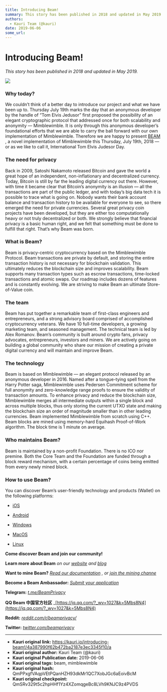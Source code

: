 ```yaml
---
title: Introducing Beam!
summary: This story has been published in 2018 and updated in May 2019. Why today? We couldn’t think of a better day to introduce our project and what we have been up to. Thursday July 19th marks the day that an anonymous developer by the handle of “Tom Elvis Jedusor” first proposed the possibility of an elegant cryptographic protocol that addressed once for both scalability and anonymity — Mimblewimble. It is only through this anonymous developer’s foundational efforts that we are able to carry the ball
authors:
  - Kauri Team (@kauri)
date: 2019-06-06
some_url: 
---
```


# Introducing Beam!


 
_This story has been published in 2018 and updated in May 2019._
 

![](https://ipfs.infura.io/ipfs/QmYzYze3SCE5W2ptuoTqAJNf5mn6zatyLXsNbHidoq1iQE)


### Why today?
We couldn’t think of a better day to introduce our project and what we have been up to. Thursday July 19th marks the day that an anonymous developer by the handle of “Tom Elvis Jedusor” first proposed the possibility of an elegant cryptographic protocol that addressed once for both scalability and anonymity — Mimblewimble. It is only through this anonymous developer’s foundational efforts that we are able to carry the ball forward with our own implementation of Mimblewimble. Therefore we are happy to present 
[BEAM](https://www.beam.mw)
 , a novel implementation of Mimblewimble this Thursday, July 19th, 2018 — or as we like to call it, International Tom Elvis Judesor Day.

### The need for privacy
Back in 2009, Satoshi Nakamoto released Bitcoin and gave the world a great hope of an independent, non-inflationary and decentralized currency. Today, Bitcoin is still by far the leading digital currency out there. However, with time it became clear that Bitcoin’s anonymity is an illusion — all the transactions are part of the public ledger, and with today’s big data tech it is possible to trace what is going on. Nobody wants their bank account balance and transaction history to be available for everyone to see, so there emerged the need for private currencies.
Several great privacy coin projects have been developed, but they are either too computationally heavy or not truly decentralized or both. We strongly believe that financial privacy is a basic human right, and we felt that something must be done to fulfill that right. That’s why Beam was born.

### What is Beam?
Beam is privacy-centric cryptocurrency based on the Mimblewimble Protocol. Beam transactions are private by default, and storing the entire transaction history is not necessary for blockchain validation. This ultimately reduces the blockchain size and improves scalability. Beam supports many transaction types such as escrow transactions, time-locked transactions and atomic swaps. Our roadmap includes dozens of features and is constantly evolving. We are striving to make Beam an ultimate Store-of-Value coin.

### The team
Beam has put together a remarkable team of first-class engineers and entrepreneurs, and a strong advisory board comprised of accomplished cryptocurrency veterans. We have 10 full-time developers, a growing marketing team, and seasoned management. The technical team is led by Alex Romanov. Beam’s community is built around crypto fans, privacy advocates, entrepreneurs, investors and miners. We are actively going on building a global community who share our mission of creating a private digital currency and will maintain and improve Beam.

### The technology
Beam is based on Mimblewimble — an elegant protocol released by an anonymous developer in 2016. Named after a tongue-tying spell from the Harry Potter saga, Mimblewimble uses Pedersen Commitment scheme for full anonymity and zero-knowledge range proofs to ensure the validity of transaction amounts.
To enhance privacy and reduce the blockchain size, Mimblewimble merges all intermediate outputs within a single block and across multiple blocks, thus only storing the current UTXO state and making the blockchain size an order of magnitude smaller than in other leading currencies.
Beam implemented Mimblewimble from scratch using C++.
Beam blocks are mined using memory-hard Equihash Proof-of-Work algorithm. The block time is 1 minute on average.

### Who maintains Beam?
Beam is maintained by a non-profit Foundation. There is no ICO nor premine. Both the Core Team and the Foundation are funded through a block reward mechanism, with a certain percentage of coins being emitted from every newly mined block.

### How to use Beam?
You can discover Beam’s user-friendly technology and products (Wallet) on the following platforms:



 *  [iOS](https://itunes.apple.com/us/app/beam-privacy-wallet/id1459842353) 

 *  [Android](https://play.google.com/store/apps/details?id=com.mw.beam.beamwallet.mainnet) 

 *  [Windows](https://builds.beam.mw/mainnet/2019.05.27/Release/win/signed/Beam-Wallet-2.1.4915.exe) 

 *  [MacOS](https://builds.beam.mw/mainnet/2019.05.27/Release/mac/Beam-Wallet-2.1.4915.dmg) 

 *  [Linux](https://builds.beam.mw/mainnet/2019.05.27/Release/linux/Beam-Wallet-2.1.4915.deb) 
 
**Come discover Beam and join our community!**
 
 
**Learn more about Beam** _on our [website](https://www.beam.mw) and [blog](https://medium.com/beam-mw)_
 
 
**Want to mine Beam?** _[Read our documentation](https://documentation.beam.mw/en/latest/rtd_pages/user_mining_beam.html) , or [join the mining channe](https://discord.gg/NnNhQX9)_ 
 
**Become a Beam Ambassador:** _[Submit your application](https://www.beam.mw/ambassadors)_
 
 
**Telegram:** _[t.me/BeamPrivacy](https://t.me/BeamPrivacy)_
 
 
**QQ Beam 中国官方社区** _[https://jq.qq.com/?_wv=1027&k=5Mbs8N4](https://jq.qq.com/?_wv=1027&k=5Mbs8N4)
 
 
**Reddit:** _[reddit.com/r/beamprivacy/](https://www.reddit.com/r/beamprivacy/)_
 
 
**Twitter:** _[twitter.com/beamprivacy](https://twitter.com/beamprivacy)_
 



---

- **Kauri original link:** https://kauri.io/introducing-beam!/4a387990f62b472ba2187e3ec3345f10/a
- **Kauri original author:** Kauri Team (@kauri)
- **Kauri original Publication date:** 2019-06-06
- **Kauri original tags:** beam, mimblewimble
- **Kauri original hash:** QmPPxgfVAqpVEtPQanHZH93dkMr1QC7XobJGc6aEoivBcM
- **Kauri original checkpoint:** QmSRv329t5c2hpHHf1Yz4XZomqgeBc8LVh9KNJC9z4PVDS



